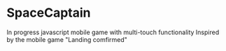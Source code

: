 # SpaceCaptain
In progress javascript mobile game with multi-touch functionality
Inspired by the mobile game "Landing comfirmed"
